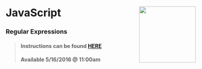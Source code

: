 # JavaScript <img align="right" src="https://github.com/Learning-Fuze/prototypes_C10/blob/assets/assets/images/logos/LF_LOGO.png?raw=true" width="150">
### Regular Expressions

>#### Instructions can be found <a href="http://learning-fuze.github.io/prototypes_C10/#/JS-REGEX" target="_blank">HERE</a>
>#### Available 5/16/2016 @ 11:00am